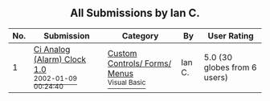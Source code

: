 ﻿<div align="center">

## All Submissions by Ian C\.

</div>

No.  | Submission | Category | By   | User Rating
---- | ---------- | -------- | ---- | -----------
1 | [Ci Analog \(Alarm\) Clock 1\.0<br /><sup>2002-01-09 00:24:40</sup>](https://github.com/Planet-Source-Code/ian-c-ci-analog-alarm-clock-1-0__1-30576) | [Custom Controls/ Forms/  Menus<br /><sup>Visual Basic</sup>](../ByCategory/custom-controls-forms-menus__1-4.md) | Ian C\. | 5.0 (30 globes from 6 users)
